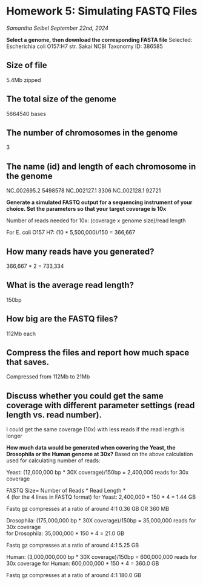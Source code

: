 # Homework 5: Simulating FASTQ Files
*Samantha Seibel September 22nd, 2024*

**Select a genome, then download the corresponding FASTA file**
Selected: Escherichia coli O157:H7 str. Sakai
NCBI Taxonomy ID: 386585

## Size of file
5.4Mb zipped

## The total size of the genome
5664540 bases

## The number of chromosomes in the genome
3

## The name (id) and length of each chromosome in the genome
NC_002695.2 5498578
NC_002127.1 3306
NC_002128.1 92721

**Generate a simulated FASTQ output for a sequencing instrument of your choice.  Set the parameters so that your target coverage is 10x**

Number of reads needed for 10x: (coverage x genome size)/read length

For E. coli O157 H7: (10 * 5,500,000)/150 = 366,667

## How many reads have you generated?
366,667 * 2 = 733,334

## What is the average read length?
150bp

## How big are the FASTQ files?
112Mb each

## Compress the files and report how much space that saves.
Compressed from 112Mb to 21Mb

## Discuss whether you could get the same coverage with different parameter settings (read length vs. read number).
I could get the same coverage (10x) with less reads if the read length is longer

**How much data would be generated when covering the Yeast, the Drosophila or the Human genome at 30x?**
Based on the above calculation used for calculating number of reads: 

Yeast: 
(12,000,000 bp * 30X coverage)/150bp = 2,400,000 reads for 30x coverage

FASTQ Size= Number of Reads * Read Length * 4 (for the 4 lines in FASTQ format)
for Yeast: 2,400,000 * 150 * 4 = 1.44 GB

Fastq gz compresses at a ratio of around 4:1
0.36 GB OR 360 MB

Drosophila:
(175,000,000 bp * 30X coverage)/150bp = 35,000,000 reads for 30x coverage 	
for Drosophila: 35,000,000 * 150 * 4 = 21.0 GB

Fastq gz compresses at a ratio of around 4:1
5.25 GB

Human:
(3,000,000,000 bp * 30X coverage)/150bp = 600,000,000 reads for 30x coverage
for Human: 600,000,000 * 150 * 4 = 360.0 GB

Fastq gz compresses at a ratio of around 4:1
180.0 GB


